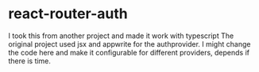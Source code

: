 # react-router-auth
I took this from another project and made it work with typescript
The original project used jsx and appwrite for the authprovider.
I might change the code here and make it configurable for different providers, depends if there is time.